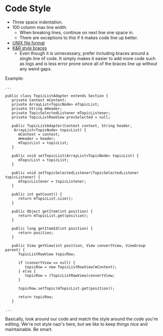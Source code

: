 Code Style
==========

* Three space indentation.
* 100 column max line width.
  * When breaking lines, continue on next line one space in.
  * There are exceptions to this if it makes code line up better.
* [UNIX file format](http://en.wikipedia.org/wiki/Newline#Representations)
* [K&R style braces](http://en.wikipedia.org/wiki/Indent_style#K.26R_style)
  * Even though it is unnecessary, prefer including braces around a single line of code. It simply makes it easier to add more code such as logs and is less error prone since all of the braces line up without any weird gaps.


Example:
```
...

public class TopicListAdapter extends Section {
   private Context mContext;
   private ArrayList<TopicNode> mTopicList;
   private String mHeader;
   private TopicSelectedListener mTopicListener;
   private TopicListRowView prevSelected = null;

   public TopicListAdapter(Context context, String header,
    ArrayList<TopicNode> topicList) {
      mContext = context;
      mHeader = header;
      mTopicList = topicList;
   }

   public void setTopicList(ArrayList<TopicNode> topicList) {
      mTopicList = topicList;
   }

   public void setTopicSelectedListener(TopicSelectedListener topicListener) {
      mTopicListener = topicListener;
   }

   public int getCount() {
      return mTopicList.size();
   }

   public Object getItem(int position) {
      return mTopicList.get(position);
   }

   public long getItemId(int position) {
      return position;
   }

   public View getView(int position, View convertView, ViewGroup parent) {
      TopicListRowView topicRow;

      if (convertView == null) {
         topicRow = new TopicListRowView(mContext);
      } else {
         topicRow = (TopicListRowView)convertView;
      }

      topicRow.setTopic(mTopicList.get(position));

      return topicRow;
   }

...
```

Basically, look around our code and match the style around the code you're
editing.  We're not style nazi's here, but we like to keep things nice and
maintainable.  Be smart.
